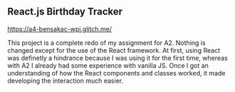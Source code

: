 ## React.js Birthday Tracker

https://a4-bensakac-wpi.glitch.me/

This project is a complete redo of my assignment for A2. Nothing is changed except for the use of the React framework. At first, using React was definetly a hindrance because I was using it for the first time, whereas with A2 I already had some experience with vanilla JS. Once I got an understanding of how the React components and classes worked, it made developing the interaction much easier.
